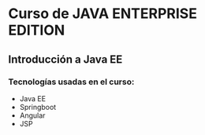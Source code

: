 # Curso de JAVA ENTERPRISE EDITION

## Introducción a Java EE

### Tecnologías usadas en el curso:

- Java EE
- Springboot
- Angular
- JSP